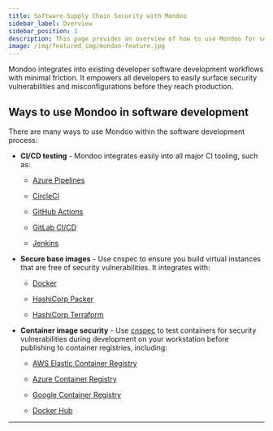 ```yaml
---
title: Software Supply Chain Security with Mondoo
sidebar_label: Overview
sidebar_position: 1
description: This page provides an overview of how to use Mondoo for software supply chain security.
image: /img/featured_img/mondoo-feature.jpg
---
```


Mondoo integrates into existing developer software development workflows with minimal friction. It empowers all developers to easily surface security vulnerabilities and misconfigurations before they reach production.

## Ways to use Mondoo in software development

There are many ways to use Mondoo within the software development process:

- **CI/CD testing** - Mondoo integrates easily into all major CI tooling, such as:

  - [Azure Pipelines](/platform/infra/supply/cicd/azure-pipelines/)

  - [CircleCI](/platform/infra/supply/cicd/circleci/)

  - [GitHub Actions](/platform/infra/supply/cicd/github-actions/)

  - [GitLab CI/CD](/platform/infra/supply/cicd/gitlab/)

  - [Jenkins](/platform/infra/supply/cicd/jenkins/)

- **Secure base images** - Use cnspec to ensure you build virtual instances that are free of security vulnerabilities. It integrates with:

  - [Docker](/cnspec/supplychain/docker/)

  - [HashiCorp Packer](/cnspec/supplychain/packer/)

  - [HashiCorp Terraform](/cnspec/supplychain/terraform/)

- **Container image security** - Use [cnspec](/cnspec/cnspec-about/) to test containers for security vulnerabilities during development on your workstation before publishing to container registries, including:

  - [AWS Elastic Container Registry](/cnspec/supplychain/registry/aws_ecr/)

  - [Azure Container Registry](/cnspec/supplychain/registry/azure_acr/)

  - [Google Container Registry](/cnspec/supplychain/registry/gcp_gcr/)

  - [Docker Hub](/cnspec/supplychain/registry/docker_hub/)

---
